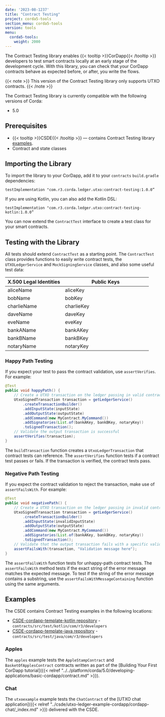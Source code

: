 ```yaml
---
date: '2023-08-1237'
title: "Contract Testing"
project: corda5-tools
section_menu: corda5-tools
version: tools
menu:
  corda5-tools:
    weight: 2000
---
```


The Contract Testing library enables {{< tooltip >}}CorDapp{{< /tooltip >}} developers to test smart contracts locally at an early stage of the development cycle. With this library, you can check that your CorDapp contracts behave as expected before, or after, you write the flows.

{{< note >}}
This version of the Contract Testing library only supports UTXO contracts.
{{< /note >}}

The Contract Testing library is currently compatible with the following versions of Corda:
* 5.0

## Prerequisites

* {{< tooltip >}}CSDE{{< /tooltip >}} — contains Contract Testing library [examples](#examples).
* Contract and state classes

## Importing the Library

To import the library to your CorDapp, add it to your `contracts` `build.gradle` dependencies:
```
testImplementation "com.r3.corda.ledger.utxo:contract-testing:1.0.0”
```

If you are using Kotlin, you can also add the Kotlin DSL:
```
testImplementation "com.r3.corda.ledger.utxo:contract-testing-kotlin:1.0.0”
```

You can now extend the `ContractTest` interface to create a test class for your smart contracts.

## Testing with the Library

All tests should extend `ContractTest` as a starting point. The `ContractTest` class provides functions to easily write contract tests, the `UTXOLedgerService` and `MockSigningService` classes, and also some useful test data:

<style>
table th:first-of-type {
    width: 40%;
}
table th:nth-of-type(2) {
    width: 60%;
}
</style>

| X.500 Legal Identities | Public Keys |
|-----------------------|-------------|
| aliceName             | aliceKey    |
| bobName               | bobKey      |
| charlieName           | charlieKey  |
| daveName              | daveKey     |
| eveName               | eveKey      |
| bankAName             | bankAKey    |
| bankBName             | bankBKey    |
| notaryName            | notaryKey   |

### Happy Path Testing

If you expect your test to pass the contract validation, use `assertVerifies`. For example:
```java
@Test
public void happyPath() {
    // Create a UTXO transaction on the ledger passing in valid contract arguments
    UtxoSignedTransaction transaction = getLedgerService()
        .createTransactionBuilder()
        .addInputState(inputState)
        .addOutputState(outputState)
        .addCommand(new MyContract.MyCommand())
        .addSignatories(List.of(bankAKey, bankBKey, notaryKey))
        .toSignedTransaction();
    // Validate the output transaction is successful
    assertVerifies(transaction);
}
```
The `buildTransaction` function creates a `UtxoLedgerTransaction` that contract tests can reference. The `assertVerifies` function tests if a contract test passes or fails. If the transaction is verified, the contract tests pass.

### Negative Path Testing

If you expect the contract validation to reject the transaction, make use of `assertFailsWith`. For example:
```java
@Test
public void negativePath() {
    // Create a UTXO transaction on the ledger passing in invalid contract arguments
    UtxoSignedTransaction transaction = getLedgerService()
        .createTransactionBuilder()
        .addInputState(invalidInputState)
        .addOutputState(outputState)
        .addCommand(new MyContract.MyCommand())
        .addSignatories(List.of(bankAKey, bankBKey, notaryKey))
        .toSignedTransaction();
    // Validate that the output transaction fails with a specific validation error message
    assertFailsWith(transaction, "Validation message here");
}
```

The `assertFailsWith` function tests for unhappy-path contract tests. The `assertFailsWith` method tests if the
exact string of the error message matches the expected message. To test if the string of the error message contains a substring, use the `assertFailsWithMessageContaining` function using the same arguments.

## Examples

The CSDE contains Contract Testing examples in the following locations:
* [CSDE-cordapp-template-kotlin repository](https://github.com/corda/CSDE-cordapp-template-kotlin/tree/release/corda-5-0) - `contracts/src/test/kotlin/com/r3/developers`
* [CSDE-cordapp-template-java repository](https://github.com/corda/CSDE-cordapp-template-java/tree/release/corda-5-0) - `contracts/src/test/java/com/r3/developers`

### Apples

The `apples` example tests the `AppleStampContract` and `BasketOfApplesContract` contracts written as part of the [Building Your First CorDapp tutorial]({{< relref "../../platform/corda/5.0/developing-applications/basic-cordapp/contract.md" >}}).

### Chat

The `utxoexample` example tests the `ChatContract` of the [UTXO chat application]({{< relref "../csde/utxo-ledger-example-cordapp/cordapp-chat/_index.md" >}}) delivered with the CSDE.
